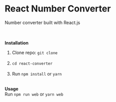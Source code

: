# React Number Converter
Number converter built with React.js<br/><br/><br/>

<b>Installation</b><br/>
1. Clone repo: `git clone`<br/><br/>
2. `cd react-converter`<br/><br/>
3. Run `npm install` or `yarn`<br/><br/>

<b>Usage</b><br/>
Run `npm run web` or `yarn web`<br/><br/><br/>